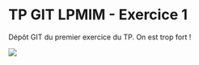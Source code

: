 TP GIT LPMIM - Exercice 1
====================

Dépôt GIT du premier exercice du TP. On est trop fort !

![](https://media.giphy.com/media/3oriNUhx4FLc707jq0/source.gif)
